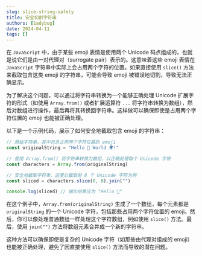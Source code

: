 ```yaml
---
slug: slice-string-safely
title: 安全切割字符串
authors: [1adybug]
date: 2024-04-11
tags: []
---
```


在 `JavaScript` 中，由于某些 emoji 表情是使用两个 Unicode 码点组成的，也就是说它们是由一对代理对（surrogate pair）表示的。这意味着这些 emoji 表情在 `JavaScript` 字符串中实际上会占用两个字符的位置。如果直接使用 `slice()` 方法来截取包含这类 emoji 的字符串，可能会导致 emoji 被错误地切割，导致无法正确显示。

为了解决这个问题，可以通过将字符串转换为一个能够正确处理 Unicode 扩展字符的形式（如使用 `Array.from()` 或者扩展运算符 `...` 将字符串转换为数组），然后对数组进行操作，最后再将其转换回字符串。这样做可以确保即使是占用两个字符位置的 emoji 也能被正确处理。

以下是一个示例代码，展示了如何安全地截取包含 emoji 的字符串：

```typescript
// 原始字符串，其中包含占用两个字符位置的 emoji
const originalString = "Hello 👋 World 🌍!"

// 使用 Array.from() 将字符串转换为数组，以正确处理每个 Unicode 字符
const characters = Array.from(originalString)

// 安全地截取字符串，这里以截取前 8 个 Unicode 字符为例
const sliced = characters.slice(0, 8).join("")

console.log(sliced) // 输出结果应为 "Hello 👋"
```

在这个例子中，`Array.from(originalString)` 生成了一个数组，每个元素都是 `originalString` 的一个 Unicode 字符，包括那些占用两个字符位置的 emoji。然后，你可以像处理普通数组一样处理这个字符数组，例如使用 `slice()` 方法。最后，使用 `join("")` 方法将数组元素合并成一个新的字符串。

这种方法可以确保即使是复杂的 Unicode 字符（如那些由代理对组成的 emoji）也能被正确处理，避免了因直接使用 `slice()` 方法而导致的潜在问题。
